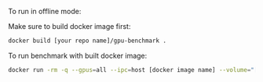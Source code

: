 To run in offline mode:

Make sure to build docker image first:

```bash
docker build [your repo name]/gpu-benchmark .
```

To run benchmark with built docker image:

```bash
docker run -rm -q --gpus=all --ipc=host [docker image name] --volume="[local result folder dir]:/app/pytorch-gpu-benchmark/results" python pytorch-gpu-benchmark/benchmark_models.py
```
